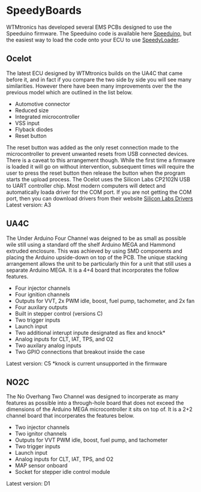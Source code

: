 # SpeedyBoards
WTMtronics has developed several EMS PCBs designed to use the Speeduino firmware.
The Speeduino code is available here [Speeduino](https://github.com/noisymime/speeduino), but the easiest way to load the code onto your ECU to use [SpeedyLoader](https://github.com/speeduino/SpeedyLoader).
## Ocelot
The latest ECU designed by WTMtronics builds on the UA4C that came before it, and in fact if you compare the two side by side you will see many similarities. However there have been many improvements over the the previous model which are outlined in the list below.
- Automotive connector
- Reduced size
- Integrated microcontroller
- VSS input
- Flyback diodes
- Reset button

The reset button was added as the only reset connection made to the microcontroller to prevent unwanted resets from USB connected devices. There is a caveat to this arrangement though. While the first time a firmware is loaded it will go on without intervention, subsequent times will require the user to press the reset button then release the button when the program starts the upload process.
The Ocelot uses the Silicon Labs CP2102N USB to UART controller chip. Most modern computers will detect and automatically loada driver for the COM port. If you are not getting the COM port, then you can download drivers from their website [Silicon Labs Drivers](https://www.silabs.com/developers/usb-to-uart-bridge-vcp-drivers)
Latest version: A3
## UA4C
The Under Arduino Four Channel was deigned to be as small as possible wile still using a standard off the shelf Arduino MEGA and Hammond extruded enclosure. This was achieved by using SMD components and placing the Arduino upside-down on top of the PCB. The unique stacking arrangement allows the unit to be particularly thin for a unit that still uses a separate Arduino MEGA. It is a 4+4 board that incorporates the follow features.
- Four injector channels
- Four ignition channels
- Outputs for VVT, 2x PWM idle, boost, fuel pump, tachometer, and 2x fan
- Four auxilary outputs
- Built in stepper control (versions C)
- Two trigger inputs
- Launch input
- Two additional interupt inpute designated as flex and knock*
- Analog inputs for CLT, IAT, TPS, and O2
- Two auxilary analog inputs
- Two GPIO connections that breakout inside the case

Latest version: C5
*knock is current unsupported in the firmware
## NO2C
The No Overhang Two Channel was designed to incorperate as many features as possible into a through-hole board that does not exceed the dimensions of the Arduino MEGA microcontroller it sits on top of. It is a 2+2 channel board that incorperates the features below.
- Two injector channels
- Two ignitor channels
- Outputs for VVT PWM idle, boost, fuel pump, and tachometer
- Two trigger inputs
- Launch input
- Analog inputs for CLT, IAT, TPS, and O2
- MAP sensor onboard
- Socket for stepper idle control module

Latest version: D1